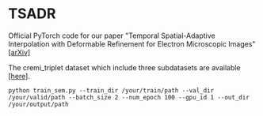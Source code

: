 # TSADR
Official PyTorch code for our paper "Temporal Spatial-Adaptive Interpolation with Deformable Refinement for Electron Microscopic Images"[[arXiv]](https://arxiv.org/abs/2101.06771)

The cremi_triplet dataset which include three subdatasets are available [[here]](https://drive.google.com/file/d/1bmwArABD4iifogokdyN8srIMY2_Qnf4S/view?usp=sharing). 
```
python train_sem.py --train_dir /your/train/path --val_dir /your/valid/path --batch_size 2 --num_epoch 100 --gpu_id 1 --out_dir /your/output/path
